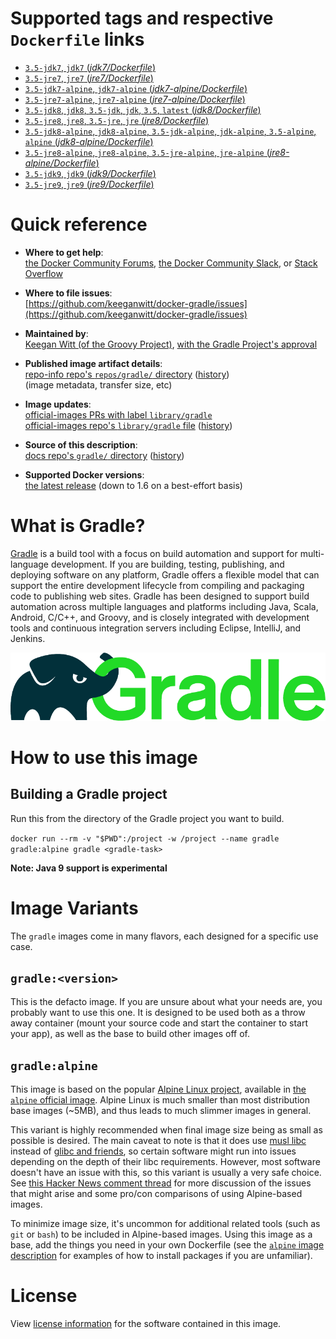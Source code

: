 <!--

********************************************************************************

WARNING:

    DO NOT EDIT "gradle/README.md"

    IT IS AUTO-GENERATED

    (from the other files in "gradle/" combined with a set of templates)

********************************************************************************

-->

# Supported tags and respective `Dockerfile` links

-	[`3.5-jdk7`, `jdk7` (*jdk7/Dockerfile*)](https://github.com/keeganwitt/docker-gradle/blob/fac6450faeec2232e1ed15051a751236e40ffda2/jdk7/Dockerfile)
-	[`3.5-jre7`, `jre7` (*jre7/Dockerfile*)](https://github.com/keeganwitt/docker-gradle/blob/fac6450faeec2232e1ed15051a751236e40ffda2/jre7/Dockerfile)
-	[`3.5-jdk7-alpine`, `jdk7-alpine` (*jdk7-alpine/Dockerfile*)](https://github.com/keeganwitt/docker-gradle/blob/fac6450faeec2232e1ed15051a751236e40ffda2/jdk7-alpine/Dockerfile)
-	[`3.5-jre7-alpine`, `jre7-alpine` (*jre7-alpine/Dockerfile*)](https://github.com/keeganwitt/docker-gradle/blob/fac6450faeec2232e1ed15051a751236e40ffda2/jre7-alpine/Dockerfile)
-	[`3.5-jdk8`, `jdk8`, `3.5-jdk`, `jdk`, `3.5`, `latest` (*jdk8/Dockerfile*)](https://github.com/keeganwitt/docker-gradle/blob/fac6450faeec2232e1ed15051a751236e40ffda2/jdk8/Dockerfile)
-	[`3.5-jre8`, `jre8`, `3.5-jre`, `jre` (*jre8/Dockerfile*)](https://github.com/keeganwitt/docker-gradle/blob/fac6450faeec2232e1ed15051a751236e40ffda2/jre8/Dockerfile)
-	[`3.5-jdk8-alpine`, `jdk8-alpine`, `3.5-jdk-alpine`, `jdk-alpine`, `3.5-alpine`, `alpine` (*jdk8-alpine/Dockerfile*)](https://github.com/keeganwitt/docker-gradle/blob/fac6450faeec2232e1ed15051a751236e40ffda2/jdk8-alpine/Dockerfile)
-	[`3.5-jre8-alpine`, `jre8-alpine`, `3.5-jre-alpine`, `jre-alpine` (*jre8-alpine/Dockerfile*)](https://github.com/keeganwitt/docker-gradle/blob/fac6450faeec2232e1ed15051a751236e40ffda2/jre8-alpine/Dockerfile)
-	[`3.5-jdk9`, `jdk9` (*jdk9/Dockerfile*)](https://github.com/keeganwitt/docker-gradle/blob/fac6450faeec2232e1ed15051a751236e40ffda2/jdk9/Dockerfile)
-	[`3.5-jre9`, `jre9` (*jre9/Dockerfile*)](https://github.com/keeganwitt/docker-gradle/blob/fac6450faeec2232e1ed15051a751236e40ffda2/jre9/Dockerfile)

# Quick reference

-	**Where to get help**:  
	[the Docker Community Forums](https://forums.docker.com/), [the Docker Community Slack](https://blog.docker.com/2016/11/introducing-docker-community-directory-docker-community-slack/), or [Stack Overflow](https://stackoverflow.com/search?tab=newest&q=docker)

-	**Where to file issues**:  
	[https://github.com/keeganwitt/docker-gradle/issues](https://github.com/keeganwitt/docker-gradle/issues)

-	**Maintained by**:  
	[Keegan Witt (of the Groovy Project)](https://github.com/keeganwitt/docker-gradle), [with the Gradle Project's approval](https://discuss.gradle.org/t/official-docker-images/21159/8)

-	**Published image artifact details**:  
	[repo-info repo's `repos/gradle/` directory](https://github.com/docker-library/repo-info/blob/master/repos/gradle) ([history](https://github.com/docker-library/repo-info/commits/master/repos/gradle))  
	(image metadata, transfer size, etc)

-	**Image updates**:  
	[official-images PRs with label `library/gradle`](https://github.com/docker-library/official-images/pulls?q=label%3Alibrary%2Fgradle)  
	[official-images repo's `library/gradle` file](https://github.com/docker-library/official-images/blob/master/library/gradle) ([history](https://github.com/docker-library/official-images/commits/master/library/gradle))

-	**Source of this description**:  
	[docs repo's `gradle/` directory](https://github.com/docker-library/docs/tree/master/gradle) ([history](https://github.com/docker-library/docs/commits/master/gradle))

-	**Supported Docker versions**:  
	[the latest release](https://github.com/docker/docker/releases/latest) (down to 1.6 on a best-effort basis)

# What is Gradle?

[Gradle](https://gradle.org/) is a build tool with a focus on build automation and support for multi-language development. If you are building, testing, publishing, and deploying software on any platform, Gradle offers a flexible model that can support the entire development lifecycle from compiling and packaging code to publishing web sites. Gradle has been designed to support build automation across multiple languages and platforms including Java, Scala, Android, C/C++, and Groovy, and is closely integrated with development tools and continuous integration servers including Eclipse, IntelliJ, and Jenkins.

![logo](https://raw.githubusercontent.com/docker-library/docs/c3d3ca6beed000f9ba6eabc98f3399158f520256/gradle/logo.png)

# How to use this image

## Building a Gradle project

Run this from the directory of the Gradle project you want to build.

`docker run --rm -v "$PWD":/project -w /project --name gradle gradle:alpine gradle <gradle-task>`

**Note: Java 9 support is experimental**

# Image Variants

The `gradle` images come in many flavors, each designed for a specific use case.

## `gradle:<version>`

This is the defacto image. If you are unsure about what your needs are, you probably want to use this one. It is designed to be used both as a throw away container (mount your source code and start the container to start your app), as well as the base to build other images off of.

## `gradle:alpine`

This image is based on the popular [Alpine Linux project](http://alpinelinux.org), available in [the `alpine` official image](https://hub.docker.com/_/alpine). Alpine Linux is much smaller than most distribution base images (~5MB), and thus leads to much slimmer images in general.

This variant is highly recommended when final image size being as small as possible is desired. The main caveat to note is that it does use [musl libc](http://www.musl-libc.org) instead of [glibc and friends](http://www.etalabs.net/compare_libcs.html), so certain software might run into issues depending on the depth of their libc requirements. However, most software doesn't have an issue with this, so this variant is usually a very safe choice. See [this Hacker News comment thread](https://news.ycombinator.com/item?id=10782897) for more discussion of the issues that might arise and some pro/con comparisons of using Alpine-based images.

To minimize image size, it's uncommon for additional related tools (such as `git` or `bash`) to be included in Alpine-based images. Using this image as a base, add the things you need in your own Dockerfile (see the [`alpine` image description](https://hub.docker.com/_/alpine/) for examples of how to install packages if you are unfamiliar).

# License

View [license information](https://gradle.org/license/) for the software contained in this image.
